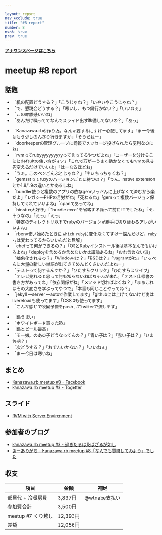 ```yaml
---

layout: report
nav_exclude: true
title: "#8 report"
number: 8
next: true
prev: true
---
```


<p> <a href="/8/"><strong>アナウンスページはこちら</strong></a></p>

meetup #8 report
=================

話題
----

-   「机の配置どうする？」「こうじゃね？」「いやいやこうじゃね？」
-   「で、懇親会どうする？」「寒いし、もつ鍋行かない？」「いいねぇ」
-   「この距離感いいね」
-   「あんだけ喋っててなんでスライド出す準備してないの？」「あっ」

<!-- -->

-   「Kanazawa.rbの作り方。なんか要するにすげー心配してます」「まー今後はもう少しのんびり行きますか」「そうだねー」
-   「doorkeeperの管理グループに同報でメッセージ投げられたら便利なのにね」
-   「rvmってrubyyyyyyyyyyって言ってるやつだよね」「ユーザーを分けることとdefaultの使い方がミソ」「これで万が一うまく動かなくてもrvmの見る先変えるだけでいいよ」「はーなるほどね」
-   「うぉ。このペンごんぶとじゃね？」「字ぃちっちゃくね？」
-   「gemsetってrubyのバージョンごとに持つの？」「うん。native extensionとか1.8/1.9の違いとかあるしね」
-   「bundler使うと複数のアプリの依存gemいっぺんに上げなくて済むから楽だよ」「レガシーPHPの苦労がね」「死ねるね」「gemって複数バージョン保持してくれていいよね」「cpanてあってね」
-   「binstub大好き」「"bundle exec"を省略する話って前にLTでしたね」「え、そうなの」「えっ」「えっ」
-   「特定のディレクトリ以下でrubyのバージョンが勝手に切り替わるアレがいいよね」
-   「rbenv使い始めたときに `which ruby`に変化なくてすげー悩んだけど、`ruby -v`は変わってるからいいんだと理解」
-   「chefって何ができるの？」「OSとRubyインストール後は基本なんでもいけるよね」「deployを含めるか含めないかは議論あるね」「おれ含めない派」「抽象化されるの？」「Windowsは？」「BSDは？」「vagrantがね」「いっぺんに大量の新しい単語が出てきてめんどくさいんだよねー」
-   「テストって何するんすか？」「ひたすらクリック」「ひたすらスワイプ」「テレビ見れると思って何も知らないおばちゃんが来た」「テスト仕様書の書き方があってね」「依存関係がね」「メソッド切ればよくね？」「まぁこれはその大変さを学ぶってやつで」「本番も同じことやってね？」
-   「jekyll —server —autoで作業してます」「githubには上げてないけど実はlivereloadも使ってます」「CSS 3も使ってます」
-   「こんな感じで次回予告をpushしてtwitterで流します」

<!-- -->

-   「鍋うまい」
-   「ホワイトボード買った勢」
-   「鍋とビール最高」
-   「モー娘。のあの子どうなってんの？」「青い子は？」「赤い子は？」「いま何期？」
-   「次どうする？」「おでんいかない？」「いいねぇ」
-   「まー今日は寒いね」

まとめ
------

-   [Kanazawa.rb meetup #8 - Facebook](https://www.facebook.com/media/set/?set=a.525080017534439.1073741826.462234290485679)
-   [kanazawa.rb meetup #8 - Togetter](http://togetter.com/li/491035)

スライド
--------

-   [RVM with Server Environment](http://www.slideshare.net/yizawa/rvm-server)

参加者のブログ
--------------

-   [kanazawa.rb meetup #8 - 過ぎたるは及ばざるが如し](http://cotton-desu.hatenablog.com/entry/2013/04/23/005041)
-   [あーありがち - Kanazawa.rb meetup #8「なんでも質問してみよう」でした](http://aligach.net/diary/20130420.html)

収支
----

 | 項目                  | 金額       | 補足            |
 | --------------------- | ---------- | --------------- |
 | 部屋代 + 冷暖房費     | 3,837円    | @wtnabe支払い   |
 | 参加費合計            | 3,500円    |                 |
 | meetup #7 くり越し    | 12,393円   |                 |
 | 差額                  | 12,056円   |                 |

